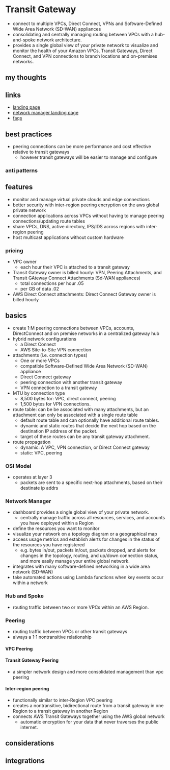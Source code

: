 # Transit Gateway

- connect to multiple VPCs, Direct Connect, VPNs and Software-Defined Wide Area Network (SD-WAN) appliances
- consolidating and centrally managing routing between VPCs with a hub-and-spoke network architecture.
- provides a single global view of your private network to visualize and monitor the health of your Amazon VPCs, Transit Gateways, Direct Connect, and VPN connections to branch locations and on-premises networks.

## my thoughts

## links

- [landing page](https://aws.amazon.com/transit-gateway/?did=ap_card&trk=ap_card)
- [network manager landing page](https://aws.amazon.com/transit-gateway/network-manager/)
- [faqs](https://aws.amazon.com/transit-gateway/faqs/)

## best practices

- peering connections can be more performance and cost effective relative to transit gateways
  - however transit gateways will be easier to manage and configure

### anti patterns

## features

- monitor and manage virtual private clouds and edge connections
- better security with inter-region peering encryption on the aws global private network
- connection applications across VPCs without having to manage peering connections/updating route tables
- share VPCs, DNS, active directory, IPS/IDS across regions with inter-region peering
- host multicast applications without custom hardware

### pricing

- VPC owner
  - each hour their VPC is attached to a transit gateway
- Transit Gateway owner is billed hourly: VPN, Peering Attachments, and Transit GAteway Connect Attachments (Sd-WAN appliances)
  - total connections per hour .05
  - per GB of data .02
- AWS Direct Connect attachments: Direct Connect Gateway owner is billed hourly

## basics

- create 1:M peering connections between VPCs, accounts, DirectConnect and on premise networks in a centralized gateway hub
- hybrid network configurations
  - a Direct Connect
  - AWS Site-to-Site VPN connection
- attachments (i.e. connection types)
  - One or more VPCs
  - compatible Software-Defined Wide Area Network (SD-WAN) appliance
  - Direct Connect gateway
  - peering connection with another transit gateway
  - VPN connection to a transit gateway
- MTU by connection type
  - 8,500 bytes for: VPC, direct connect, peering
  - 1,500 bytes for VPN connections.
- route table: can be be associated with many attachments, but an attachment can only be associated with a single route table
  - default route table and can optionally have additional route tables.
  - dynamic and static routes that decide the next hop based on the destination IP address of the packet.
  - target of these routes can be any transit gateway attachment.
- route propagation
  - dynamic: A VPC, VPN connection, or Direct Connect gateway
  - static: VPC, peering

### OSI Model

- operates at layer 3
  - packets are sent to a specific next-hop attachments, based on their destinate ip addrs

### Network Manager

- dashboard provides a single global view of your private network.
  - centrally manage traffic across all resources, services, and accounts you have deployed within a Region
- define the resources you want to monitor
- visualize your network on a topology diagram or a geographical map
- access usage metrics and establish alerts for changes in the status of the resources you have registered
  - e.g. bytes in/out, packets in/out, packets dropped, and alerts for changes in the topology, routing, and up/down connection status, and more easily manage your entire global network.
- integrates with many software-defined networking in a wide area network (SD-WAN)
- take automated actions using Lambda functions when key events occur within a network

### Hub and Spoke

- routing traffic between two or more VPCs within an AWS Region.

### Peering

- routing traffic between VPCs or other transit gateways
- always a 1:1 nontransitive relationship

#### VPC Peering

#### Transit Gateway Peering

- a simpler network design and more consolidated management than vpc peering

#### Inter-region peering

- functionally similar to inter-Region VPC peering
- creates a nontransitive, bidirectional route from a transit gateway in one Region to a transit gateway in another Region
- connects AWS Transit Gateways together using the AWS global network
  - automatic encryption for your data that never traverses the public internet.

## considerations

## integrations
